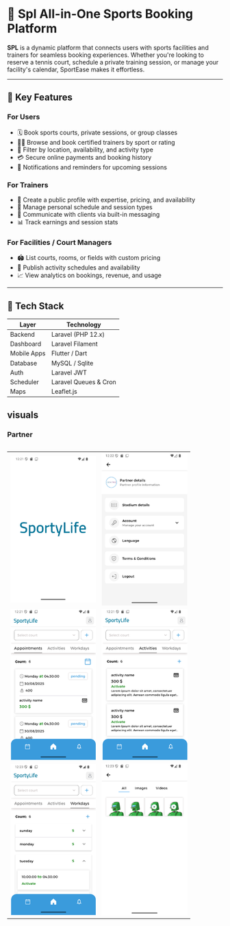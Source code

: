 # 🏅 Spl All-in-One Sports Booking Platform

**SPL** is a dynamic platform that connects users with sports facilities and trainers for seamless booking experiences. Whether you're looking to reserve a tennis court, schedule a private training session, or manage your facility's calendar, SportEase makes it effortless.


---

## 🎯 Key Features

### For Users
- 🗓️ Book sports courts, private sessions, or group classes
- 🧑‍🏫 Browse and book certified trainers by sport or rating
- 📍 Filter by location, availability, and activity type
- 💳 Secure online payments and booking history
- 🔔 Notifications and reminders for upcoming sessions

### For Trainers
- 📄 Create a public profile with expertise, pricing, and availability
- 📆 Manage personal schedule and session types
- 💬 Communicate with clients via built-in messaging
- 📊 Track earnings and session stats

### For Facilities / Court Managers
- 🏟️ List courts, rooms, or fields with custom pricing
- 📅 Publish activity schedules and availability
- 📈 View analytics on bookings, revenue, and usage

---

## 🧰 Tech Stack

| Layer        | Technology             |
|--------------|------------------------|
| Backend      | Laravel (PHP 12.x)     |
| Dashboard    | Laravel Filament       |
| Mobile Apps  | Flutter / Dart		|
| Database     | MySQL / Sqlite		|
| Auth         | Laravel JWT 		|
| Scheduler    | Laravel Queues & Cron  |
| Maps         | Leaflet.js 		|

## visuals

### Partner

<div style="width: 100vw; overflow-x: auto;">
  <table style="width: 100%; border-collapse: collapse;">
    <tr>
      <td style="text-align: center;">
        <img src="https://github.com/hith-hj/mockups/blob/main/spl/splash.png?raw=true" style="width: 100%; max-width: 200px;" />
      </td>
      <td style="text-align: center;">
        <img src="https://github.com/hith-hj/mockups/blob/main/spl/profile.png?raw=true" style="width: 100%; max-width: 200px;" />
      </td>
    </tr>
    <tr>
      <td style="text-align: center;">
        <img src="https://github.com/hith-hj/mockups/blob/main/spl/appointments.png?raw=true" style="width: 100%; max-width: 200px;" />
      </td>
      <td style="text-align: center;">
        <img src="https://github.com/hith-hj/mockups/blob/main/spl/activities.png?raw=true" style="width: 100%; max-width: 200px;" />
      </td>
    </tr>
    <tr>
      <td style="text-align: center;">
        <img src="https://github.com/hith-hj/mockups/blob/main/spl/workdays.png?raw=true" style="width: 100%; max-width: 200px;" />
      </td>
      <td style="text-align: center;">
        <img src="https://github.com/hith-hj/mockups/blob/main/spl/gallery.png?raw=true" style="width: 100%; max-width: 200px;" />
      </td>
    </tr>
  </table>
</div>
